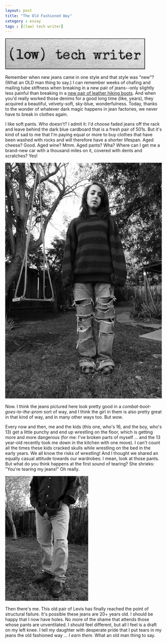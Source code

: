 ```yaml
---
layout: post
title: "The Old Fashioned Way"
category : essay
tags : [(low) tech writer]
---
```

[![low tech writer](/assets/ltw/header14.jpg)](http://lowtechwriter.com)

Remember when new jeans came in one style and that style was "new"? (What an OLD man thing to say.) I can remember weeks of chafing and mailing tube stiffness when breaking in a new pair of jeans--only slightly less painful than breaking in a [new pair of leather hiking boots](https://www.dpmaddalena.com/20090123/dirt-trail-you-walk-on-it/). And when you'd really worked those denims for a good long time (like, years), they acquired a beautiful, velvety-soft, sky-blue, wonderfulness. Today, thanks to the wonder of whatever dark magic happens in jean factories, we never have to break in clothes again. 

I like soft pants. Who doesn't? I admit it: I'd choose faded jeans off the rack and leave behind the dark blue cardboard that is a fresh pair of 501s. But it's kind of sad to me that I'm paying equal or more to buy clothes that have been washed with rocks and will therefore have a shorter lifespan. Aged cheese? Good. Aged wine? Mmm. Aged pants? Wha? Where can I get me a brand-new car with a thousand miles on it, covered with dents and scratches? Yes!

![The New Fashioned Way](/assets/ltw/newfashionedway.jpg)

Now. I think the jeans pictured here look pretty good in a *combat-boot-goes-to-the-prom* sort of way, and I think the girl in them is also pretty great in that kind of way, and in many other ways too. But wow. 

Every now and then, me and the kids (this one, who's 16, and the boy, who's 13) get a little punchy and end up wrestling on the floor, which is getting more and more dangerous (for me: I've broken parts of myself ... and the 13 year-old recently took me down in the kitchen with one move). I can't count all the times these kids cracked skulls while wrestling on the bed in the early years. We all know the risks of wrestling! And I thought we shared an equally casual attitude towards our wardrobes: I mean, look at those pants. But what do you think happens at the first sound of tearing? She shrieks: "You're tearing my jeans!" Oh really.

![The Old Fashioned Way](/assets/ltw/oldfashionedway.jpg)

Then there's me. This old pair of Levis has finally reached the point of structural failure. It's possible these jeans are 20+ years old. I should be happy that I now have holes. No more of the shame that attends those whose pants are unventilated. I should feel different, but all I feel is a draft on my left knee. I tell my daughter with desperate pride that I put tears in my jeans the old fashioned way ... *I earn them*. What an old man thing to say.

